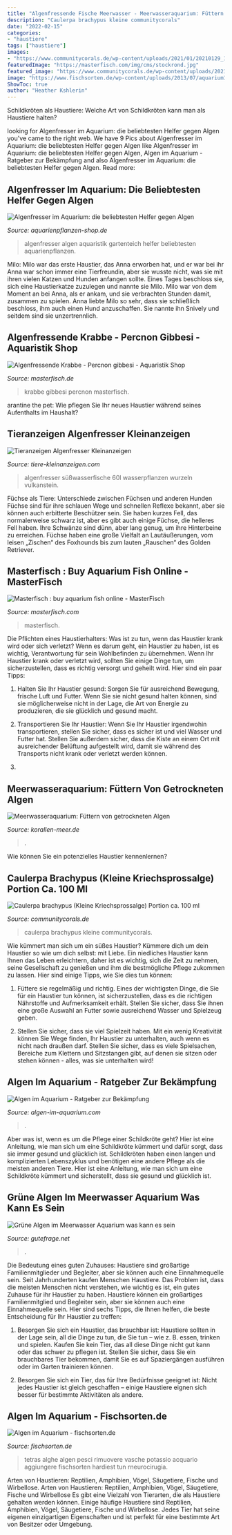 ```yaml
---
title: "Algenfressende Fische Meerwasser - Meerwasseraquarium: Füttern Von Getrockneten Algen"
description: "Caulerpa brachypus kleine communitycorals"
date: "2022-02-15"
categories:
- "haustiere"
tags: ["haustiere"]
images:
- "https://www.communitycorals.de/wp-content/uploads/2021/01/20210129_184442-2048x1716.jpg"
featuredImage: "https://masterfisch.com/img/cms/stockrond.jpg"
featured_image: "https://www.communitycorals.de/wp-content/uploads/2021/01/20210129_184442-2048x1716.jpg"
image: "https://www.fischsorten.de/wp-content/uploads/2013/07/aquarium1.jpg"
ShowToc: true
author: "Heather Kshlerin"
---
```



Schildkröten als Haustiere: Welche Art von Schildkröten kann man als Haustiere halten?

	

		
looking for Algenfresser im Aquarium: die beliebtesten Helfer gegen Algen you've came to the right web. We have 9 Pics about Algenfresser im Aquarium: die beliebtesten Helfer gegen Algen like Algenfresser im Aquarium: die beliebtesten Helfer gegen Algen, Algen im Aquarium - Ratgeber zur Bekämpfung and also Algenfresser im Aquarium: die beliebtesten Helfer gegen Algen. Read more:
		
    
## Algenfresser Im Aquarium: Die Beliebtesten Helfer Gegen Algen

<img loading=lazy src="https://www.aquarienpflanzen-shop.de/blog/wp-content/uploads/2018/02/algenfresser-aquarium-1.jpg" onerror="this.onerror=null;this.src='https://tse4.mm.bing.net/th?id=OIP.UEohclyG-eF8yWFdJemUHQHaEy&amp;pid=15.1';" alt="Algenfresser im Aquarium: die beliebtesten Helfer gegen Algen">

_Source: aquarienpflanzen-shop.de_

>algenfresser algen aquaristik gartenteich helfer beliebtesten aquarienpflanzen. 

	

Milo: Milo war das erste Haustier, das Anna erworben hat, und er war bei ihr
Anna war schon immer eine Tierfreundin, aber sie wusste nicht, was sie mit ihren vielen Katzen und Hunden anfangen sollte. Eines Tages beschloss sie, sich eine Haustierkatze zuzulegen und nannte sie Milo. Milo war von dem Moment an bei Anna, als er ankam, und sie verbrachten Stunden damit, zusammen zu spielen. Anna liebte Milo so sehr, dass sie schließlich beschloss, ihm auch einen Hund anzuschaffen. Sie nannte ihn Snively und seitdem sind sie unzertrennlich.

    
## Algenfressende Krabbe - Percnon Gibbesi - Aquaristik Shop

<img loading=lazy src="https://media.masterfisch.com/2845-large_default/algenfressende-krabbe.jpg" onerror="this.onerror=null;this.src='https://tse2.mm.bing.net/th?id=OIP.H7qZeuTQa7OqYRbiMEwXMgHaE8&amp;pid=15.1';" alt="Algenfressende Krabbe - Percnon gibbesi - Aquaristik Shop">

_Source: masterfisch.de_

>krabbe gibbesi percnon masterfisch. 

	

arantine the pet: Wie pflegen Sie Ihr neues Haustier während seines Aufenthalts im Haushalt?

    
## Tieranzeigen Algenfresser Kleinanzeigen

<img loading=lazy src="https://www.tiere-kleinanzeigen.com/export/20130209093602.jpg" onerror="this.onerror=null;this.src='https://tse2.mm.bing.net/th?id=OIP.92kbk6I69LmFfgHoCapVwwHaFh&amp;pid=15.1';" alt="Tieranzeigen Algenfresser Kleinanzeigen">

_Source: tiere-kleinanzeigen.com_

>algenfresser süßwasserfische 60l wasserpflanzen wurzeln vulkanstein. 

	

Füchse als Tiere: Unterschiede zwischen Füchsen und anderen Hunden
Füchse sind für ihre schlauen Wege und schnellen Reflexe bekannt, aber sie können auch erbitterte Beschützer sein. Sie haben kurzes Fell, das normalerweise schwarz ist, aber es gibt auch einige Füchse, die helleres Fell haben. Ihre Schwänze sind dünn, aber lang genug, um ihre Hinterbeine zu erreichen. Füchse haben eine große Vielfalt an Lautäußerungen, vom leisen „Zischen“ des Foxhounds bis zum lauten „Rauschen“ des Golden Retriever.

    
## Masterfisch : Buy Aquarium Fish Online - MasterFisch

<img loading=lazy src="https://masterfisch.com/img/cms/stockrond.jpg" onerror="this.onerror=null;this.src='https://tse2.mm.bing.net/th?id=OIP.ncMX5H5tF49MSAKrZVgKygAAAA&amp;pid=15.1';" alt="Masterfisch : buy aquarium fish online - MasterFisch">

_Source: masterfisch.com_

>masterfisch. 

	

Die Pflichten eines Haustierhalters: Was ist zu tun, wenn das Haustier krank wird oder sich verletzt?
Wenn es darum geht, ein Haustier zu haben, ist es wichtig, Verantwortung für sein Wohlbefinden zu übernehmen. Wenn Ihr Haustier krank oder verletzt wird, sollten Sie einige Dinge tun, um sicherzustellen, dass es richtig versorgt und geheilt wird. Hier sind ein paar Tipps:
1. Halten Sie Ihr Haustier gesund: Sorgen Sie für ausreichend Bewegung, frische Luft und Futter. Wenn Sie sie nicht gesund halten können, sind sie möglicherweise nicht in der Lage, die Art von Energie zu produzieren, die sie glücklich und gesund macht.

2. Transportieren Sie Ihr Haustier: Wenn Sie Ihr Haustier irgendwohin transportieren, stellen Sie sicher, dass es sicher ist und viel Wasser und Futter hat. Stellen Sie außerdem sicher, dass die Kiste an einem Ort mit ausreichender Belüftung aufgestellt wird, damit sie während des Transports nicht krank oder verletzt werden können.

3.

    
## Meerwasseraquarium: Füttern Von Getrockneten Algen

<img loading=lazy src="http://korallen-meer.de/wp-content/uploads/2015/10/algen.jpg" onerror="this.onerror=null;this.src='https://tse2.mm.bing.net/th?id=OIP.jvWrHDmGLs31QDgPHkKKWgHaD3&amp;pid=15.1';" alt="Meerwasseraquarium: Füttern von getrockneten Algen">

_Source: korallen-meer.de_

>. 

	

Wie können Sie ein potenzielles Haustier kennenlernen?

    
## Caulerpa Brachypus (Kleine Kriechsprossalge) Portion Ca. 100 Ml

<img loading=lazy src="https://www.communitycorals.de/wp-content/uploads/2021/01/20210129_184442-2048x1716.jpg" onerror="this.onerror=null;this.src='https://tse4.mm.bing.net/th?id=OIP.kG_QQWECCpZ3MvjcDcDgrwHaGN&amp;pid=15.1';" alt="Caulerpa brachypus (Kleine Kriechsprossalge) Portion ca. 100 ml">

_Source: communitycorals.de_

>caulerpa brachypus kleine communitycorals. 

	

Wie kümmert man sich um ein süßes Haustier?
Kümmere dich um dein Haustier so wie um dich selbst: mit Liebe. Ein niedliches Haustier kann Ihnen das Leben erleichtern, daher ist es wichtig, sich die Zeit zu nehmen, seine Gesellschaft zu genießen und ihm die bestmögliche Pflege zukommen zu lassen. Hier sind einige Tipps, wie Sie dies tun können:
1. Füttere sie regelmäßig und richtig. Eines der wichtigsten Dinge, die Sie für ein Haustier tun können, ist sicherzustellen, dass es die richtigen Nährstoffe und Aufmerksamkeit erhält. Stellen Sie sicher, dass Sie ihnen eine große Auswahl an Futter sowie ausreichend Wasser und Spielzeug geben.

2. Stellen Sie sicher, dass sie viel Spielzeit haben. Mit ein wenig Kreativität können Sie Wege finden, Ihr Haustier zu unterhalten, auch wenn es nicht nach draußen darf. Stellen Sie sicher, dass es viele Spielsachen, Bereiche zum Klettern und Sitzstangen gibt, auf denen sie sitzen oder stehen können - alles, was sie unterhalten wird!

    
## Algen Im Aquarium - Ratgeber Zur Bekämpfung

<img loading=lazy src="http://www.algen-im-aquarium.com/wp-content/uploads/2012/08/Algen_Fresser_Aquarium.jpg" onerror="this.onerror=null;this.src='https://tse4.mm.bing.net/th?id=OIP.0801PpmsiKX7tpKcHQHOpAHaE7&amp;pid=15.1';" alt="Algen im Aquarium - Ratgeber zur Bekämpfung">

_Source: algen-im-aquarium.com_

>. 

	

Aber was ist, wenn es um die Pflege einer Schildkröte geht? Hier ist eine Anleitung, wie man sich um eine Schildkröte kümmert und dafür sorgt, dass sie immer gesund und glücklich ist.
Schildkröten haben einen langen und komplizierten Lebenszyklus und benötigen eine andere Pflege als die meisten anderen Tiere. Hier ist eine Anleitung, wie man sich um eine Schildkröte kümmert und sicherstellt, dass sie gesund und glücklich ist.

    
## Grüne Algen Im Meerwasser Aquarium Was Kann Es Sein

<img loading=lazy src="https://images.gutefrage.net/media/fragen/bilder/gruene-algen-im-meerwasser-aquarium-was-kann-es-sein-/0_big.jpg?v=1502615459000" onerror="this.onerror=null;this.src='https://tse2.mm.bing.net/th?id=OIP.KaXQNHERL3DR1chmT0qIywHaEK&amp;pid=15.1';" alt="Grüne Algen im Meerwasser Aquarium was kann es sein">

_Source: gutefrage.net_

>. 

	

Die Bedeutung eines guten Zuhauses: Haustiere sind großartige Familienmitglieder und Begleiter, aber sie können auch eine Einnahmequelle sein.
Seit Jahrhunderten kaufen Menschen Haustiere. Das Problem ist, dass die meisten Menschen nicht verstehen, wie wichtig es ist, ein gutes Zuhause für ihr Haustier zu haben. Haustiere können ein großartiges Familienmitglied und Begleiter sein, aber sie können auch eine Einnahmequelle sein. Hier sind sechs Tipps, die Ihnen helfen, die beste Entscheidung für Ihr Haustier zu treffen:
1. Besorgen Sie sich ein Haustier, das brauchbar ist: Haustiere sollten in der Lage sein, all die Dinge zu tun, die Sie tun – wie z. B. essen, trinken und spielen. Kaufen Sie kein Tier, das all diese Dinge nicht gut kann oder das schwer zu pflegen ist. Stellen Sie sicher, dass Sie ein brauchbares Tier bekommen, damit Sie es auf Spaziergängen ausführen oder im Garten trainieren können.

2. Besorgen Sie sich ein Tier, das für Ihre Bedürfnisse geeignet ist: Nicht jedes Haustier ist gleich geschaffen – einige Haustiere eignen sich besser für bestimmte Aktivitäten als andere.

    
## Algen Im Aquarium - Fischsorten.de

<img loading=lazy src="https://www.fischsorten.de/wp-content/uploads/2013/07/aquarium1.jpg" onerror="this.onerror=null;this.src='https://tse3.mm.bing.net/th?id=OIP.2z8wwJH89Xp-h0_03DYNaQHaE6&amp;pid=15.1';" alt="Algen im Aquarium - fischsorten.de">

_Source: fischsorten.de_

>tetras alghe algen pesci rimuovere vasche potassio acquario aggiungere fischsorten hardiest tun rneurocirugia. 

	

Arten von Haustieren: Reptilien, Amphibien, Vögel, Säugetiere, Fische und Wirbellose.
Arten von Haustieren: Reptilien, Amphibien, Vögel, Säugetiere, Fische und Wirbellose
Es gibt eine Vielzahl von Tierarten, die als Haustiere gehalten werden können. Einige häufige Haustiere sind Reptilien, Amphibien, Vögel, Säugetiere, Fische und Wirbellose. Jedes Tier hat seine eigenen einzigartigen Eigenschaften und ist perfekt für eine bestimmte Art von Besitzer oder Umgebung.

